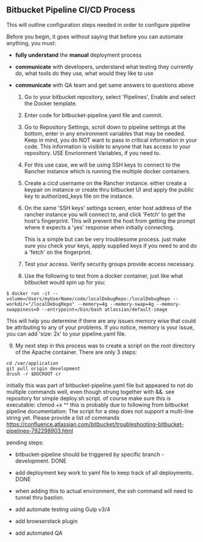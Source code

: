 ## Bitbucket Pipeline CI/CD Process
 

This will outline configuration steps needed in order to configure pipeline


Before you begin, it goes without saying that before you can automate anything, you must:

- **fully understand** the **manual** deployment process
- **communicate** with developers, understand what testing they currently do, what tools do they use, what would they like to use
- **communicate** with QA team and get same answers to questions above
 


  1. Go to your bitbucket repository, select 'Pipelines', Enable and select the Docker template.
  
  2. Enter code for bitbucket-pipeline.yaml file and commit.
  
  3. Go to Repository Settings, scroll down to pipeline settings at the bottom, enter in any environment variables that 
     may be needed.  Keep in mind, you do NOT want to pass in critical information in your code. This information is visible to anyone that 
     has access to your repository. USE Envrionment Variables, if you need to.
  
  4. For this use case, we will be using SSH keys to connect to the Rancher instance which is running the multiple docker containers.
  
  5. Create a cicd username on the Rancher instance. either create a keypair on instance or create thru bitbucket UI and apply the public
     key to authorized_keys file on the instance.
  
  6. On the same 'SSH keys' settings screen, enter host address of the rancher instance you will connect to, and click 'Fetch' to get
     the host's fingerprint.  This will prevent the host from getting the prompt where it expects a 'yes' response when initially connecting.

     This is a simple but can be very troublesome process. just make sure you check your keys, apply supplied keys if you need to and do a 'fetch' on the fingerprint.

  7. Test your access.  Verify security groups provide access necessary.

  8. Use the following to test from a docker container, just like what bitbucket would spin up for you:

```
$ docker run -it --volume=/Users/myUserName/code/localDebugRepo:/localDebugRepo --workdir="/localDebugRepo" --memory=4g --memory-swap=4g --memory-swappiness=0 --entrypoint=/bin/bash atlassian/default-image
```
  This will help you determine if there are any issues memory wise that could be attributing to any of your problems.  If you notice, memory is your issue, you can add 'size: 2x' to your pipeline.yaml file.

  9.  My next step in this process was to create a script on the root directory of the Apache container.  There are only 3 steps:
```
cd /var/application
git pull origin development 
drush -r $DOCROOT cr
```
initially this was part of bitbucket-pipeline.yaml file but appeared to not do multiple commands well, even though strung together with &&. see repository for simple deploy.sh script.  of course make sure this is executable: chmod +x
^^ this is probably due to following from bitbucket pipeline documentation:
The script for a step does not support a multi-line string yet. Please provide a list of commands
https://confluence.atlassian.com/bitbucket/troubleshooting-bitbucket-pipelines-792298903.html


pending steps:

- bitbucket-pipeline should be triggered by specific branch - development.  DONE

- add deployment key work to yaml file to keep track of all deployments.  DONE

- when adding this to actual environment, the ssh command will need to tunnel thru bastion.

- add automate testing using Gulp v3/4

- add browserstack plugin

- add automated QA





#
#
#
#
#
#
#
#
#
#
#
#
#
#
#

